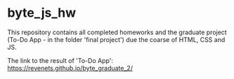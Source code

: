 # byte_js_hw
This repository contains all completed homeworks and the graduate project (To-Do App - in the folder 'final project') due the coarse of HTML, CSS and JS.

The link to the result of 'To-Do App':
https://revenets.github.io/byte_graduate_2/
